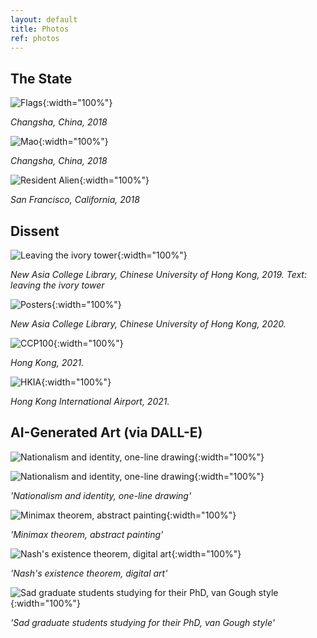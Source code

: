```yaml
---
layout: default
title: Photos
ref: photos
---
```


## The State

![Flags](/media/state_0.jpg){:width="100%"}

_Changsha, China, 2018_

![Mao](/media/state_1.jpg){:width="100%"}

_Changsha, China, 2018_

![Resident Alien](/media/state_2.jpg){:width="100%"}

_San Francisco, California, 2018_


## Dissent

![Leaving the ivory tower](/media/dissent_1.jpg){:width="100%"}

_New Asia College Library, Chinese University of Hong Kong, 2019. Text: leaving the ivory tower_

![Posters](/media/dissent_2.jpg){:width="100%"}

_New Asia College Library, Chinese University of Hong Kong, 2020._

![CCP100](/media/dissent_3.jpg){:width="100%"}

_Hong Kong, 2021._

![HKIA](/media/dissent_4.jpg){:width="100%"}

_Hong Kong International Airport, 2021._


## AI-Generated Art (via DALL-E)

![Nationalism and identity, one-line drawing](/media/nationalism_ID_1.png){:width="100%"}

![Nationalism and identity, one-line drawing](/media/nationalism_ID_2.png){:width="100%"}

_'Nationalism and identity, one-line drawing'_

![Minimax theorem, abstract painting](/media/minimax.png){:width="100%"}

_'Minimax theorem, abstract painting'_

![Nash's existence theorem, digital art](/media/Nash.png){:width="100%"}

_'Nash's existence theorem, digital art'_

![Sad graduate students studying for their PhD, van Gough style](/media/sadPhD.png){:width="100%"}

_'Sad graduate students studying for their PhD, van Gough style'_
